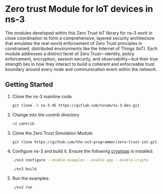 # Zero trust Module for IoT devices in  ns-3
The modules developed within this Zero Trust IoT library for ns-3 work in close coordination to form a comprehensive, layered security architecture that emulates the real-world enforcement of Zero Trust principles in constrained, distributed environments like the Internet of Things (IoT). Each module addresses a distinct facet of Zero Trust—identity, policy enforcement, encryption, session security, and observability—but their true strength lies in how they interact to build a coherent and enforceable trust boundary around every node and communication event within the network.

## Getting Started

1. Clone the ns-3 mainline code

    ```bash
    git clone -b ns-3.45 https://gitlab.com/nsnam/ns-3-dev.git
    ```
2. Change into the contrib directory

    ```bash
    cd contrib
    ```
3. Clone the Zero Trust Simulation Module

    ```bash
    git clone https://github.com/the-ns3-programmer/zero-trust-iot.git
    ```
4. Configure ns-3 and build it. Ensure the following [cryptopp](https://github.com/weidai11/cryptopp) is installed:

    ```bash
    ./ns3 configure --enable-examples --enable-qpp --enable-crypto
    ```

    ```bash
    ./ns3 build
    ```
5. Run the examples:

   ```bash
   ./ns3 run 
   ```
